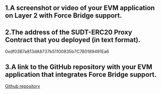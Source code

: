 <h2>1.A screenshot or video of your EVM application on Layer 2 with Force Bridge support.</h2>
<h2>2.The address of the SUDT-ERC20 Proxy Contract that you deployed (in text format).</h2>
0xdf03B7a813dA8737b51100835b7C780189491Ea6
<h2>3.A link to the GitHub repository with your EVM application that integrates Force Bridge support.</h2>
<a href="">Github repository</a>
